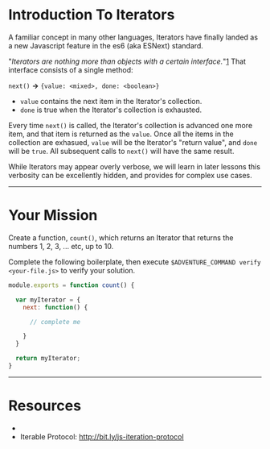 # Introduction To Iterators

A familiar concept in many other languages, Iterators have finally landed as a
new Javascript feature in the es6 (aka ESNext) standard.

"_Iterators are nothing more than objects with a certain interface._"[1] That
interface consists of a single method:

`next()` **->** `{value: <mixed>, done: <boolean>}`

* `value` contains the next item in the Iterator's collection.
* `done` is true when the Iterator's collection is exhausted.

Every time `next()` is called, the Iterator's collection is advanced one more
item, and that item is returned as the `value`. Once all the items in the
collection are exhasued, `value` will be the Iterator's "return value", and
`done` will be `true`. All subsequent calls to `next()` will have the same
result.

While Iterators may appear overly verbose, we will learn in later lessons this
verbosity can be excellently hidden, and provides for complex use cases.

----

# Your Mission

Create a function, `count()`, which returns an Iterator that returns the numbers
1, 2, 3, ... etc, up to 10.

Complete the following boilerplate, then execute
`$ADVENTURE_COMMAND verify <your-file.js>` to verify your solution.

```js
module.exports = function count() {

  var myIterator = {
    next: function() {

      // complete me

    }
  }

  return myIterator;
}
```

----

# Resources

 * [1]: http://bit.ly/js-ues6-iterators
 * Iterable Protocol: http://bit.ly/js-iteration-protocol
